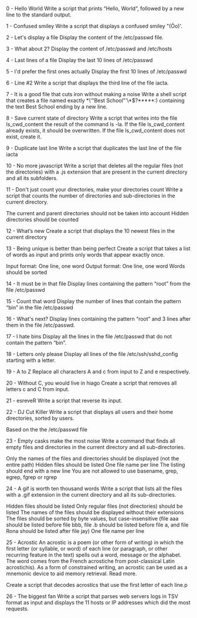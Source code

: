 0 -  Hello World  Write a script that prints “Hello, World”, followed by a new line to the standard output.

1 - Confused smiley  Write a script that displays a confused smiley "(Ôo)'.

2 - Let's display a file  Display the content of the /etc/passwd file.

3 - What about 2?  Display the content of /etc/passwd and /etc/hosts

4 - Last lines of a file    Display the last 10 lines of /etc/passwd

5 - I'd prefer the first ones actually   Display the first 10 lines of /etc/passwd

6 - Line #2   Write a script that displays the third line of the file iacta.

7 - It is a good file that cuts iron without making a noise    Write a shell script that creates a file named exactly \*\\'"Best School"\'\\*$\?\*\*\*\*\*:) containing the text Best School ending by a new line.

8 - Save current state of directory   Write a script that writes into the file ls_cwd_content the result of the command ls -la. If the file ls_cwd_content already exists, it should be overwritten. If the file ls_cwd_content does not exist, create it.

9 - Duplicate last line   Write a script that duplicates the last line of the file iacta

10 - No more javascript    Write a script that deletes all the regular files (not the directories) with a .js extension that are present in the current directory and all its subfolders.

11 - Don't just count your directories, make your directories count   Write a script that counts the number of directories and sub-directories in the current directory.

The current and parent directories should not be taken into account
Hidden directories should be counted

12 - What’s new   Create a script that displays the 10 newest files in the current directory

13 - Being unique is better than being perfect   Create a script that takes a list of words as input and prints only words that appear exactly once.

Input format: One line, one word
Output format: One line, one word
Words should be sorted

14 -  It must be in that file   Display lines containing the pattern “root” from the file /etc/passwd

15 - Count that word   Display the number of lines that contain the pattern “bin” in the file /etc/passwd

16 - What's next?   Display lines containing the pattern “root” and 3 lines after them in the file /etc/passwd.

17 - I hate bins   Display all the lines in the file /etc/passwd that do not contain the pattern “bin”.

18 - Letters only please  Display all lines of the file /etc/ssh/sshd_config starting with a letter.

19 - A to Z    Replace all characters A and c from input to Z and e respectively.

20 - Without C, you would live in hiago    Create a script that removes all letters c and C from input.

21 - esreveR  Write a script that reverse its input.

22 - DJ Cut Killer   Write a script that displays all users and their home directories, sorted by users.

Based on the the /etc/passwd file

23 - Empty casks make the most noise    Write a command that finds all empty files and directories in the current directory and all sub-directories.

Only the names of the files and directories should be displayed (not the entire path)
Hidden files should be listed
One file name per line
The listing should end with a new line
You are not allowed to use basename, grep, egrep, fgrep or rgrep

24 - A gif is worth ten thousand words    Write a script that lists all the files with a .gif extension in the current directory and all its sub-directories.

Hidden files should be listed
Only regular files (not directories) should be listed
The names of the files should be displayed without their extensions
The files should be sorted by byte values, but case-insensitive (file aaa should be listed before file bbb, file .b should be listed before file a, and file Rona should be listed after file jay)
One file name per line

25 - Acrostic    An acrostic is a poem (or other form of writing) in which the first letter (or syllable, or word) of each line (or paragraph, or other recurring feature in the text) spells out a word, message or the alphabet. The word comes from the French acrostiche from post-classical Latin acrostichis). As a form of constrained writing, an acrostic can be used as a mnemonic device to aid memory retrieval. Read more.

Create a script that decodes acrostics that use the first letter of each line.p

26 - The biggest fan   Write a script that parses web servers logs in TSV format as input and displays the 11 hosts or IP addresses which did the most requests.
